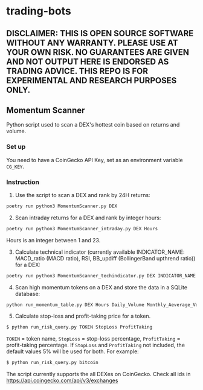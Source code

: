 # trading-bots

## DISCLAIMER: THIS IS OPEN SOURCE SOFTWARE WITHOUT ANY WARRANTY. PLEASE USE AT YOUR OWN RISK. NO GUARANTEES ARE GIVEN AND NOT OUTPUT HERE IS ENDORSED AS TRADING ADVICE. THIS REPO IS FOR EXPERIMENTAL AND RESEARCH PURPOSES ONLY.

## Momentum Scanner
Python script used to scan a DEX's hottest coin based on returns and volume.

### Set up
You need to have a CoinGecko API Key, set as an environment variable `CG_KEY`. 

### Instruction
1. Use the script to scan a DEX and rank by 24H returns:

```bash
poetry run python3 MomentumScanner.py DEX
```
2. Scan intraday returns for a DEX and rank by integer hours:
```bash
poetry run python3 MomentumScanner_intraday.py DEX Hours
```
Hours is an integer between 1 and 23.

3. Calculate technical indicator (currently available INDICATOR_NAME: MACD_ratio (MACD ratio), RSI, BB_updiff (BollingerBand upthrend ratio)) for a DEX:
```bash
poetry run python3 MomentumScanner_techindicator.py DEX INDICATOR_NAME
```

4. Scan high momentum tokens on a DEX and store the data in a SQLite database:
```bash
python run_momentum_table.py DEX Hours Daily_Volume Monthly_Aeverage_Volune Liquidity
```

5. Calculate stop-loss and profit-taking price for a token.
```bash
$ python run_risk_query.py TOKEN StopLoss ProfitTaking
```
`TOKEN` = token name, `StopLoss` = stop-loss percentage, `ProfitTaking` = profit-taking percentage.
If `StopLoss` and `ProfitTaking` not included, the default values 5% will be used for both. For example:
```bash
$ python run_risk_query.py bitcoin
```

The script currently supports the all DEXes on CoinGecko. Check all ids in
https://api.coingecko.com/api/v3/exchanges
